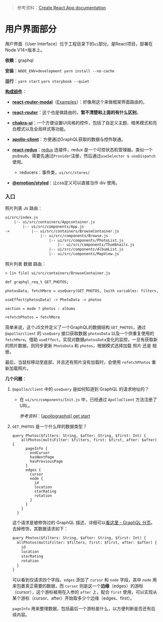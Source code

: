 > 参考资料：[Create React App documentation](https://facebook.github.io/create-react-app/docs/getting-started)

# 用户界面部分

用户界面（User Interface）位于工程目录下的`ui`部分。是React项目，部署在Node V14+版本上。

**依赖**：graphql

**安装**：`NODE_ENV=development yarn install --no-cache`

**运行**：`yarn start` `yarn storybook --quiet`

[**构成组件**](https://photonix.org/docs/developer/credits_and_licenses/)：

- **[react-router-modal](https://github.com/davidmfoley/react-router-modal)**（[Examples](https://davidmfoley.github.io/react-router-modal-examples)）：好像用这个来做框架界面路由的。
- [**react-router**](https://github.com/remix-run/react-router)：这个也是做路由的，**暂不清楚和上面的有什么区别**。
- **[chakra-ui](https://github.com/chakra-ui/chakra-ui)**：一个方便设置UI风格的控件，包括了自定义主题、暗黑模式和亮白模式以及全局样式等功能。
- **[apollo-client](https://github.com/apollographql/apollo-client)**：方便通过GraphQL获取的数据与控件联通。
- [**react-redux**](https://react-redux.js.org/)：[redux](https://redux.js.org/introduction/core-concepts) 连接件，redux 是一个可控状态机管理器。类似一个pubsub，需要先通过`Provider`注册，然后通过`useSelector & useDispatch`使用。
  - reducers：事件类，`ui/src/stores/`

- [**@emotion/styled**](https://www.npmjs.com/package/@emotion/styled)：让css定义可以直接当作 div 使用。





### 入口

照片列表 Js 路由：

``` txt
ui/src/index.js
    |-- ui/src/containers/Appcontainer.js
        |-- ui/src/components/App.js
->          |-- ui/src/containers/BrowseContainer.js
                |-- ui/src/components/Browse.js
                    |-- ui/src/components/PhotoList.js
                    	|-- ui/src/components/Thumbnails.js
                    |-- ui/src/components/AlbumList.js
                    |-- ui/src/components/MapView.js
```

照片列表 数据 路由：

```txt
> [in file] ui/src/containers/BrowseContainer.js

def graphql_req_t GET_PHOTOS;

photosData, fetchMore = useQuery(GET_PHOTOS, [with variables: filters, first, after], [skip?])

useEffect(photosData) -> PhotoData -> photos

section = mode ? photos : albums

refetchPhotos = fetchMore
```

简单来说，这个JS文件定义了一个GraphQL的数据结构 `GET_PHOTOS`，通过 `@apollo/client` 的 `useQuery` 接口获取数据 `photosData` 以及一个供重复使用的 `fetchMore`。借助 `useEffect`，实现对数据`photosData`变化的监控，一旦有获取新的照片数据，则同步更新 `PhotoData` 和 `photos`，根据模式选择加载 照片 还是 相册。

最后，当鼠标移动至底部，并且还有照片没有加载时，会使用 `refetchPhotos` 重新加载照片。



**几个问题**：

1. `@apollo/client` 中的 `useQuery` 是如何知道到 GraphQL 的请求地址的？

   - 在 `ui/src/components/Init.js` 中，已经通过 `ApolloClient` 方法注册了 URL。

     *参考资料*：[[apollographql] get start](https://www.apollographql.com/docs/react/get-started)

2. `GET_PHOTOS` 是一个什么样的数据类型？

   ```gql
   query Photos($filters: String, $after: String, $first: Int) {
       allPhotos(multiFilter: $filters, first: $first, after: $after) {
         pageInfo {
           endCursor
           hasNextPage
           hasPreviousPage
         }
         edges {
           cursor
           node {
             id
             location
             starRating
             rotation
           }
         }
       }
     }
   ```

   这个请求是被修饰过的 GraphQL 描述，详细可以[看这里 - GraphQL 分页](https://graphql.org/learn/pagination/#pagination-and-edges)。去掉修饰，其数据请求如下：

   ```txt
   query Photos($filters: String, $after: String, $first: Int) {
     allPhotos(multiFilter: $filters, first: $first, after: $after) {
       id
       location
       starRating
       rotation
     }
   }
   ```
   
   可以看到仅请求四个字段。`edges` 添加了 `cursor` 和 `node` 字段，其中 `node` 用来包裹真正需要的数据，而 `cursor` 则是这一个**边缘**（edges）的游标（cursor），这个游标被用在入参的 `after` 上，配合 `first` 使用，可以实现从某个游标（cursor、after）开始取多少个边缘（edges、first）。
   
   `pageInfo` 用来整理数据，包括最后一个游标是什么，以方便判断是否还有后续内容。

